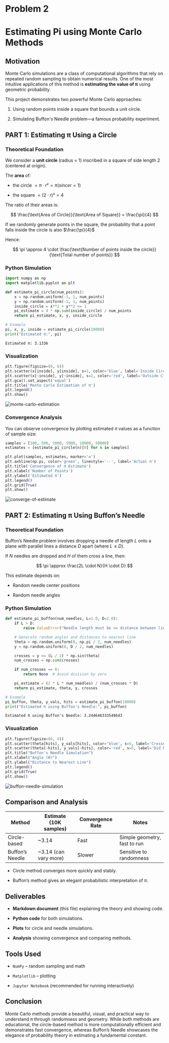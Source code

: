 # Problem 2

# Estimating Pi using Monte Carlo Methods

## Motivation

Monte Carlo simulations are a class of computational algorithms that rely on repeated random sampling to obtain numerical results. One of the most intuitive applications of this method is **estimating the value of π** using geometric probability.

This project demonstrates two powerful Monte Carlo approaches:

1. Using random points inside a square that bounds a unit circle.

2. Simulating Buffon's Needle problem—a famous probability experiment.


## PART 1: Estimating π Using a Circle

### Theoretical Foundation

We consider a **unit circle** (radius = 1) inscribed in a square of side length 2 (centered at origin).

The **area** of:

- the circle $= π·r² = π (since r = 1)$

- the square $= (2·r)² = 4$

The ratio of their areas is:

$$
\frac{\text{Area of Circle}}{\text{Area of Square}} = \frac{\pi}{4}
$$

If we randomly generate points in the square, the probability that a point falls inside the circle is also $\frac{\pi}{4}$

Hence:

$$
\pi \approx 4 \cdot \frac{\text{Number of points inside the circle}}{\text{Total number of points}}
$$

### Python Simulation

```python
import numpy as np
import matplotlib.pyplot as plt

def estimate_pi_circle(num_points):
    x = np.random.uniform(-1, 1, num_points)
    y = np.random.uniform(-1, 1, num_points)
    inside_circle = x**2 + y**2 <= 1
    pi_estimate = 4 * np.sum(inside_circle) / num_points
    return pi_estimate, x, y, inside_circle

# Example
pi, x, y, inside = estimate_pi_circle(10000)
print("Estimated π:", pi)
```

```Estimated π: 3.1336```

### Visualization

```python
plt.figure(figsize=(6, 6))
plt.scatter(x[inside], y[inside], s=1, color='blue', label='Inside Circle')
plt.scatter(x[~inside], y[~inside], s=1, color='red', label='Outside Circle')
plt.gca().set_aspect('equal')
plt.title('Monte Carlo Estimation of π')
plt.legend()
plt.show()
```
![monte-carlo-estimation](Unknown-23.png)

### Convergence Analysis

You can observe convergence by plotting estimated $π$ values as a function of sample size:

```python
samples = [100, 500, 1000, 5000, 10000, 50000]
estimates = [estimate_pi_circle(n)[0] for n in samples]

plt.plot(samples, estimates, marker='o')
plt.axhline(np.pi, color='green', linestyle='--', label='Actual π')
plt.title('Convergence of π Estimate')
plt.xlabel('Number of Points')
plt.ylabel('Estimated π')
plt.legend()
plt.grid(True)
plt.show()
```
![converge-of-estimate](Unknown-24.png)

## PART 2: Estimating π Using Buffon’s Needle

### Theoretical Foundation

Buffon’s Needle problem involves dropping a needle of length $L$ onto a plane with parallel lines a distance $D$ apart (where $L \leq D$).

If $N$ needles are dropped and $H$ of them cross a line, then:

$$
\pi \approx \frac{2L \cdot N}{H \cdot D}
$$

This estimate depends on:

- Random needle center positions

- Random needle angles

### Python Simulation

```python
def estimate_pi_buffon(num_needles, L=1.0, D=2.0):
    if L > D:
        raise ValueError("Needle length must be <= distance between lines.")

    # Generate random angles and distances to nearest line
    theta = np.random.uniform(0, np.pi / 2, num_needles)
    y = np.random.uniform(0, D / 2, num_needles)

    crosses = y <= (L / 2) * np.sin(theta)
    num_crosses = np.sum(crosses)

    if num_crosses == 0:
        return None  # Avoid division by zero

    pi_estimate = (2 * L * num_needles) / (num_crosses * D)
    return pi_estimate, theta, y, crosses

# Example
pi_buffon, theta, y_vals, hits = estimate_pi_buffon(10000)
print("Estimated π using Buffon's Needle:", pi_buffon)
```
```Estimated π using Buffon's Needle: 3.244646333549643```

### Visualization

```python
plt.figure(figsize=(6, 4))
plt.scatter(theta[hits], y_vals[hits], color='blue', s=5, label='Crossed Line')
plt.scatter(theta[~hits], y_vals[~hits], color='red', s=5, label='Did Not Cross')
plt.title("Buffon's Needle Simulation")
plt.xlabel("Angle (θ)")
plt.ylabel("Distance to Nearest Line")
plt.legend()
plt.grid(True)
plt.show()
```
![buffon-needle-simulation](Unknown-25.png)

## Comparison and Analysis

| Method           | Estimate (10K samples) | Convergence Rate | Notes                        |
|------------------|------------------------|------------------|------------------------------|
| Circle-based     | ~3.14                  | Fast             | Simple geometry, fast to run |
| Buffon’s Needle  | ~3.14 (can vary more)  | Slower           | Sensitive to randomness      |


- Circle method converges more quickly and stably.

- Buffon’s method gives an elegant probabilistic interpretation of π.


## Deliverables

- **Markdown document** (this file) explaining the theory and showing code.

- **Python code** for both simulations.

- **Plots** for circle and needle simulations.

- **Analysis** showing convergence and comparing methods.


## Tools Used

- `NumPy` – random sampling and math

- `Matplotlib` – plotting

- `Jupyter Notebook` (recommended for running interactively)


## Conclusion

Monte Carlo methods provide a beautiful, visual, and practical way to understand π through randomness and geometry. While both methods are educational, the circle-based method is more computationally efficient and demonstrates fast convergence, whereas Buffon’s Needle showcases the elegance of probability theory in estimating a fundamental constant.
